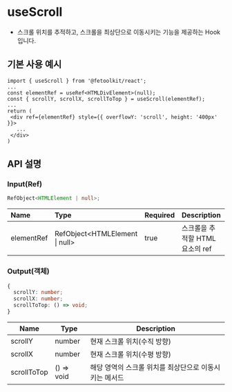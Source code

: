 # useScroll

- 스크롤 위치를 추적하고, 스크롤을 최상단으로 이동시키는 기능을 제공하는 Hook입니다.

## 기본 사용 예시

```tsx
import { useScroll } from '@fetoolkit/react';
...
const elementRef = useRef<HTMLDivElement>(null);
const { scrollY, scrollX, scrollToTop } = useScroll(elementRef);
...
return (
 <div ref={elementRef} style={{ overflowY: 'scroll', height: '400px' }}>
   ...
 </div>
)
```

## API 설명

### Input(Ref)

```typescript
RefObject<HTMLElement | null>;
```

| Name       | Type                           | Required | Description                     |
| :--------- | :----------------------------- | :------- | :------------------------------ |
| elementRef | RefObject<HTMLElement \| null> | true     | 스크롤을 추적할 HTML 요소의 ref |

### Output(객체)

```typescript
{
  scrollY: number;
  scrollX: number;
  scrollToTop: () => void;
}
```

| Name        | Type       | Description                                            |
| ----------- | ---------- | ------------------------------------------------------ |
| scrollY     | number     | 현재 스크롤 위치(수직 방향)                            |
| scrollX     | number     | 현재 스크롤 위치(수평 방향)                            |
| scrollToTop | () => void | 해당 영역의 스크롤 위치를 최상단으로 이동시키는 메서드 |
